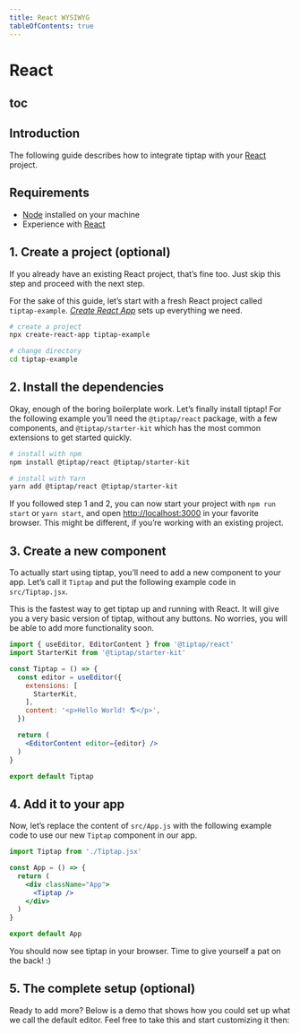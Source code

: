 ```yaml
---
title: React WYSIWYG
tableOfContents: true
---
```


# React

## toc

## Introduction
The following guide describes how to integrate tiptap with your [React](https://reactjs.org/) project.

## Requirements
* [Node](https://nodejs.org/en/download/) installed on your machine
* Experience with [React](https://reactjs.org/docs/getting-started.html)

## 1. Create a project (optional)
If you already have an existing React project, that’s fine too. Just skip this step and proceed with the next step.

For the sake of this guide, let’s start with a fresh React project called `tiptap-example`. [*Create React App*](https://reactjs.org/docs/getting-started.html) sets up everything we need.

```bash
# create a project
npx create-react-app tiptap-example

# change directory
cd tiptap-example
```

## 2. Install the dependencies
Okay, enough of the boring boilerplate work. Let’s finally install tiptap! For the following example you’ll need the `@tiptap/react` package, with a few components, and `@tiptap/starter-kit` which has the most common extensions to get started quickly.

```bash
# install with npm
npm install @tiptap/react @tiptap/starter-kit

# install with Yarn
yarn add @tiptap/react @tiptap/starter-kit
```

If you followed step 1 and 2, you can now start your project with `npm run start` or `yarn start`, and open [http://localhost:3000](http://localhost:3000) in your favorite browser. This might be different, if you’re working with an existing project.

## 3. Create a new component
To actually start using tiptap, you’ll need to add a new component to your app. Let’s call it `Tiptap` and put the following example code in `src/Tiptap.jsx`.

This is the fastest way to get tiptap up and running with React. It will give you a very basic version of tiptap, without any buttons. No worries, you will be able to add more functionality soon.

```jsx
import { useEditor, EditorContent } from '@tiptap/react'
import StarterKit from '@tiptap/starter-kit'

const Tiptap = () => {
  const editor = useEditor({
    extensions: [
      StarterKit,
    ],
    content: '<p>Hello World! 🌎️</p>',
  })

  return (
    <EditorContent editor={editor} />
  )
}

export default Tiptap
```

## 4. Add it to your app
Now, let’s replace the content of `src/App.js` with the following example code to use our new `Tiptap` component in our app.

```jsx
import Tiptap from './Tiptap.jsx'

const App = () => {
  return (
    <div className="App">
      <Tiptap />
    </div>
  )
}

export default App
```

You should now see tiptap in your browser. Time to give yourself a pat on the back! :)

## 5. The complete setup (optional)
Ready to add more? Below is a demo that shows how you could set up what we call the default editor. Feel free to take this and start customizing it then:

<demo name="Examples/Default/React" />
